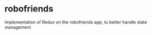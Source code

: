# robofriends
 
 Implementation of Redux on  the robofriends app, to better handle state management
